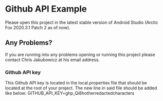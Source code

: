 Github API Example
=================

Please open this project in the latest stable version of Android Studio (Arctic Fox 2020.3.1 Patch 2 as of now).

Any Problems?
------------
If you are running into any problems opening or running this project please contact Chris Jakubowicz at his email address.

### Github API key

This Github API key is located in the local.properties file that should be located at the root of your project.
The new line in said file should be added like below:
GITHUB_API_KEY=ghp_Qi8hotherredactedcharacters
